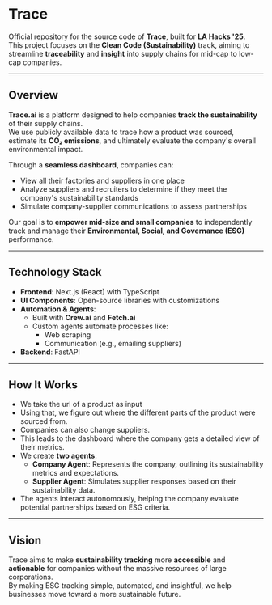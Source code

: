 # Trace

Official repository for the source code of **Trace**, built for **LA Hacks '25**.  
This project focuses on the **Clean Code (Sustainability)** track, aiming to streamline **traceability** and **insight** into supply chains for mid-cap to low-cap companies.

---

## Overview

**Trace.ai** is a platform designed to help companies **track the sustainability** of their supply chains.  
We use publicly available data to trace how a product was sourced, estimate its **CO₂ emissions**, and ultimately evaluate the company's overall environmental impact.

Through a **seamless dashboard**, companies can:

- View all their factories and suppliers in one place
- Analyze suppliers and recruiters to determine if they meet the company's sustainability standards
- Simulate company-supplier communications to assess partnerships

Our goal is to **empower mid-size and small companies** to independently track and manage their **Environmental, Social, and Governance (ESG)** performance.

---

## Technology Stack

- **Frontend**: Next.js (React) with TypeScript
- **UI Components**: Open-source libraries with customizations
- **Automation & Agents**:
  - Built with **Crew.ai** and **Fetch.ai**
  - Custom agents automate processes like:
    - Web scraping
    - Communication (e.g., emailing suppliers)
- **Backend**: FastAPI

---

## How It Works

- We take the url of a product as input
- Using that, we figure out where the different parts of the product were sourced from.
- Companies can also change suppliers.
- This leads to the dashboard where the company gets a detailed view of their metrics.
- We create **two agents**:
  - **Company Agent**: Represents the company, outlining its sustainability metrics and expectations.
  - **Supplier Agent**: Simulates supplier responses based on their sustainability data.
- The agents interact autonomously, helping the company evaluate potential partnerships based on ESG criteria.

---

## Vision

Trace aims to make **sustainability tracking** more **accessible** and **actionable** for companies without the massive resources of large corporations.  
By making ESG tracking simple, automated, and insightful, we help businesses move toward a more sustainable future.
